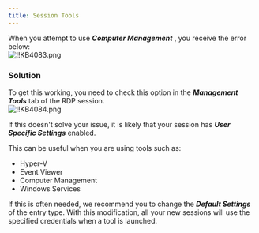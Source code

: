 ```yaml
---
title: Session Tools
---
```

When you attempt to use ***Computer Management*** , you receive the error below:  
![!!KB4083.png](https://webdevolutions.azureedge.net/docs/en/kb/KB4083.png)
### Solution
To get this working, you need to check this option in the ***Management Tools*** tab of the RDP session.  
![!!KB4084.png](https://webdevolutions.azureedge.net/docs/en/kb/KB4084.png)  

If this doesn't solve your issue, it is likely that your session has ***User Specific Settings*** enabled.  

This can be useful when you are using tools such as:  

* Hyper-V  
* Event Viewer  
* Computer Management  
* Windows Services  

If this is often needed, we recommend you to change the ***Default Settings*** of the entry type. With this modification, all your new sessions will use the specified credentials when a tool is launched.

